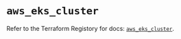 # `aws_eks_cluster`

Refer to the Terraform Registory for docs: [`aws_eks_cluster`](https://registry.terraform.io/providers/hashicorp/aws/5.13.1/docs/resources/eks_cluster).
